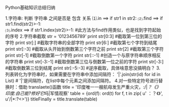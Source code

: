 Python基础知识总结归纳

1.字符串: 判断 字符串 之间是否是 包含 关系 
        ⑴.in    ==> if str1 in str2:
        ⑵.find  ==> if str1.find(str2)>-1:   
        ⑶.index ==> if str1.index(str2)>-1:    #此方法与find作用类似，也是找到字符起始的序号
2.字符串截取
        str = ‘0123456789’
        print str[0:3] #截取第一位到第三位的字符
        print str[:] #截取字符串的全部字符
        print str[6:] #截取第七个字符到结尾
        print str[:-3] #截取从头开始到倒数第三个字符之前
        print str[2] #截取第三个字符
        print str[-1] #截取倒数第一个字符
        print str[::-1] #创造一个与原字符串顺序相反的字符串
        print str[-3:-1] #截取倒数第三位与倒数第一位之前的字符
        print str[-3:] #截取倒数第三位到结尾
        print str[:-5:-3] #逆序截取，具体啥意思没搞明白？
3.列表转化为字符串时，如果需要在字符串中添加间隔符：
        '|'.join(str(id) for id in List) #  '|'是间隔符，在list中每个元素之间添加间隔符。
4.对一些特定符号进行替换时：借助 translaete()函数
        <!-- 比如中英文替换 -->
        title = '印度唯一一艘航母发生严重火灾，\:/|*？《》印度:自己能?修好它*吗|军情观察'
        table = {ord(f): ord(t) for f, t in zip(
                u'    ：？《》',
                u'\/|*:?<>')}
        titleFinally = title.translate(table)
